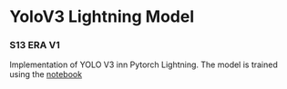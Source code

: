 # YoloV3 Lightning Model 
### S13 ERA V1

Implementation of YOLO V3 inn Pytorch Lightning. 
The model is trained using the [notebook](https://github.com/piygr/s13erav1/blob/main/S13.ipynb)


